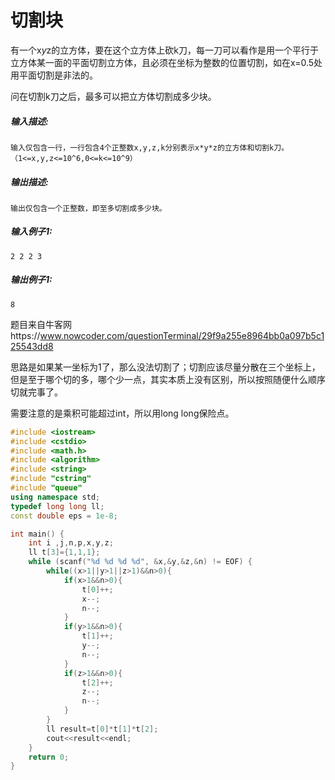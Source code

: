 # 切割块

有一个x*y*z的立方体，要在这个立方体上砍k刀，每一刀可以看作是用一个平行于立方体某一面的平面切割立方体，且必须在坐标为整数的位置切割，如在x=0.5处用平面切割是非法的。

问在切割k刀之后，最多可以把立方体切割成多少块。

##### **输入描述:**

```
输入仅包含一行，一行包含4个正整数x,y,z,k分别表示x*y*z的立方体和切割k刀。（1<=x,y,z<=10^6,0<=k<=10^9）
```

##### **输出描述:**

```
输出仅包含一个正整数，即至多切割成多少块。
```

##### **输入例子1:**

```
2 2 2 3
```

##### **输出例子1:**

```
8
```

题目来自牛客网https://www.nowcoder.com/questionTerminal/29f9a255e8964bb0a097b5c125543dd8

思路是如果某一坐标为1了，那么没法切割了；切割应该尽量分散在三个坐标上，但是至于哪个切的多，哪个少一点，其实本质上没有区别，所以按照随便什么顺序切就完事了。

需要注意的是乘积可能超过int，所以用long long保险点。

```c++
#include <iostream>
#include <cstdio>
#include <math.h>
#include <algorithm>
#include <string>
#include "cstring"
#include "queue"
using namespace std;
typedef long long ll;
const double eps = 1e-8;

int main() {
    int i ,j,n,p,x,y,z;
    ll t[3]={1,1,1};
    while (scanf("%d %d %d %d", &x,&y,&z,&n) != EOF) {
        while((x>1||y>1||z>1)&&n>0){
            if(x>1&&n>0){
                t[0]++;
                x--;
                n--;
            }
            if(y>1&&n>0){
                t[1]++;
                y--;
                n--;
            }
            if(z>1&&n>0){
                t[2]++;
                z--;
                n--;
            }
        }
        ll result=t[0]*t[1]*t[2];
        cout<<result<<endl;
    }
    return 0;
}
```

